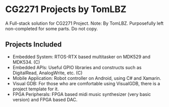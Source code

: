 # CG2271 Projects by TomLBZ
A Full-stack solution for CG2271 Project.
Note: By TomLBZ. Purposefully left non-completed for some parts. Do not copy.

## Projects Included

- Embedded System: RTOS-RTX based multitasker on MDK529 and MDK534. (C)
- Embedded APIs: Useful GPIO libraries and constructs such as DigitalRead, AnalogWrite, etc. (C)
- Mobile Application: Robot controller on Android, using C# and Xamarin.
- Visual GDB: For those who are comfortable using VisualGDB, there is a project template for it.
- FPGA Peripherals: FPGA based midi music synthesizer (very basic version) and FPGA based DAC.
